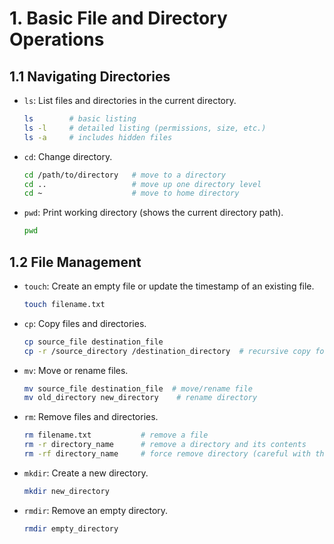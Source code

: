 
# 1. Basic File and Directory Operations

## 1.1 Navigating Directories
- `ls`: List files and directories in the current directory.
  ```bash
  ls        # basic listing
  ls -l     # detailed listing (permissions, size, etc.)
  ls -a     # includes hidden files
  ```
- `cd`: Change directory.
  ```bash
  cd /path/to/directory   # move to a directory
  cd ..                   # move up one directory level
  cd ~                    # move to home directory
  ```
- `pwd`: Print working directory (shows the current directory path).
  ```bash
  pwd
  ```

## 1.2 File Management
- `touch`: Create an empty file or update the timestamp of an existing file.
  ```bash
  touch filename.txt
  ```
- `cp`: Copy files and directories.
  ```bash
  cp source_file destination_file
  cp -r /source_directory /destination_directory  # recursive copy for directories
  ```
- `mv`: Move or rename files.
  ```bash
  mv source_file destination_file  # move/rename file
  mv old_directory new_directory    # rename directory
  ```
- `rm`: Remove files and directories.
  ```bash
  rm filename.txt           # remove a file
  rm -r directory_name      # remove a directory and its contents
  rm -rf directory_name     # force remove directory (careful with this one!)
  ```
- `mkdir`: Create a new directory.
  ```bash
  mkdir new_directory
  ```
- `rmdir`: Remove an empty directory.
  ```bash
  rmdir empty_directory
  ```
